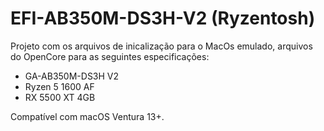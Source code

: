 # EFI-AB350M-DS3H-V2 (Ryzentosh)

Projeto com os arquivos de inicalização para o MacOs emulado, arquivos do OpenCore para as seguintes especificações:
- GA-AB350M-DS3H V2
- Ryzen 5 1600 AF
- RX 5500 XT 4GB

Compatível com macOS Ventura 13+.
